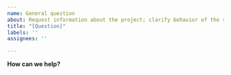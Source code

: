 ```yaml
---
name: General question
about: Request information about the project; clarify behavior of the software
title: "[Question]"
labels: ''
assignees: ''

---
```


**How can we help?**
<!-- A brief description of what question(s) you have and how we can help clarify. -->
